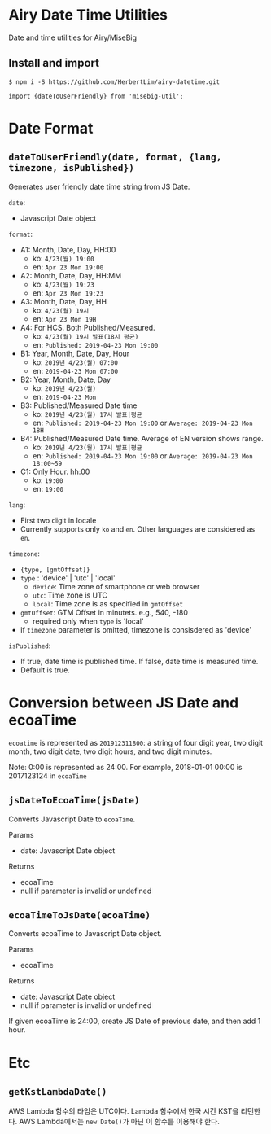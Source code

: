 # Airy Date Time Utilities
Date and time utilities for Airy/MiseBig

## Install and import 

```
$ npm i -S https://github.com/HerbertLim/airy-datetime.git

import {dateToUserFriendly} from 'misebig-util';
```

# Date Format

## `dateToUserFriendly(date, format, {lang, timezone, isPublished})`
Generates user friendly date time string from JS Date. 

`date`:
- Javascript Date object

`format`:

- A1: Month, Date, Day, HH:00
  - ko: `4/23(월) 19:00`
  - en: `Apr 23 Mon 19:00`   
- A2: Month, Date, Day, HH:MM
  - ko: `4/23(월) 19:23`
  - en: `Apr 23 Mon 19:23`
- A3: Month, Date, Day, HH
  - ko: `4/23(월) 19시`
  - en: `Apr 23 Mon 19H`
- A4: For HCS. Both Published/Measured. 
  - ko: `4/23(월) 19시 발표(18시 평균)`
  - en: `Published: 2019-04-23 Mon 19:00`
- B1: Year, Month, Date, Day, Hour
  - ko: `2019년 4/23(월) 07:00`
  - en: `2019-04-23 Mon 07:00`
- B2: Year, Month, Date, Day
  - ko: `2019년 4/23(월)`
  - en: `2019-04-23 Mon`
- B3: Published/Measured Date time 
  - ko: `2019년 4/23(월) 17시 발표|평균`
  - en: `Published: 2019-04-23 Mon 19:00` or `Average: 2019-04-23 Mon 18H`
- B4: Published/Measured Date time. Average of EN version shows range.
  - ko: `2019년 4/23(월) 17시 발표|평균`
  - en: `Published: 2019-04-23 Mon 19:00` or `Average: 2019-04-23 Mon 18:00~59`
- C1: Only Hour. hh:00
  - ko: `19:00`
  - en: `19:00`

`lang`:
- First two digit in locale
- Currently supports only `ko` and `en`. Other languages are considered as `en`.

`timezone`: 
- `{type, [gmtOffset]}`
- `type` : 'device' | 'utc' | 'local'
  - `device`: Time zone of smartphone or web browser
  - `utc`: Time zone is UTC
  - `local`: Time zone is as specified in `gmtOffset`
- `gmtOffset`: GTM Offset in minutets. e.g., 540, -180
  - required only when `type` is 'local'
- if `timezone` parameter is omitted, timezone is consisdered as 'device'

`isPublished`:
- If true, date time is published time. If false, date time is measured time.
- Default is true.


# Conversion between JS Date and ecoaTime
`ecoatime` is represented as `201912311800`: 
a string of four digit year, two digit month, two digit date, 
two digit hours, and two digit minutes.

Note: 0:00 is represented as 24:00. For example, 2018-01-01 00:00 is 2017123124 in `ecoaTime`


## `jsDateToEcoaTime(jsDate)`
Converts Javascript Date to `ecoaTime`. 

Params
- date: Javascript Date object

Returns
- ecoaTime
- null if parameter is invalid or undefined


## `ecoaTimeToJsDate(ecoaTime)`
Converts ecoaTime to Javascript Date object.

Params
- ecoaTime

Returns
- date: Javascript Date object
- null if parameter is invalid or undefined

If given ecoaTime is 24:00, create JS Date of previous date, and then add 1 hour.


# Etc

## `getKstLambdaDate()`
AWS Lambda 함수의 타임은 UTC이다. Lambda 함수에서 한국 시간 KST을 리턴한다. AWS Lambda에서는 `new Date()`가 아닌 이 함수를 이용해야 한다.